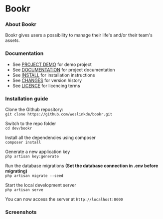 # Bookr
### About Bookr
Bookr gives users a possibility to manage their life's and/or their team's assets.

### Documentation

<ul>
    <li>
        See <a href="#">PROJECT DEMO</a> for demo project
    </li>
    <li>
        See <a href="#documentation">DOCUMENTATION</a> for project documentation
    </li>
    <li>
        See <a href="#installation-guide">INSTALL</a> for installation instructions
    </li>
    <li>
        See <a href="https://github.com/weslinkde/bookr/commits/develop">CHANGES</a> for version history
    </li>
    <li>
        See <a href="https://github.com/weslinkde/bookr/blob/master/LICENSE">LICENCE</a> for licencing terms
    </li>
</ul>

### Installation guide

Clone the Github repository: <br>
```git clone https://github.com/weslinkde/bookr.git```

Switch to the repo folder <br>
```cd dev/bookr```

Install all the dependencies using composer <br>
```composer install```

Generate a new application key <br>
```php artisan key:generate```

Run the database migrations <b>(Set the database connection in .env before migrating)</b> <br>
```php artisan migrate --seed```

Start the local development server <br>
```php artisan serve```

You can now access the server at ```http://localhost:8000```

### Screenshots

<img src="" rel="Bookr screenshot 1">

<img src="" rel="Bookr screenshot 2">

<img src="" rel="Bookr screenshot 3">
